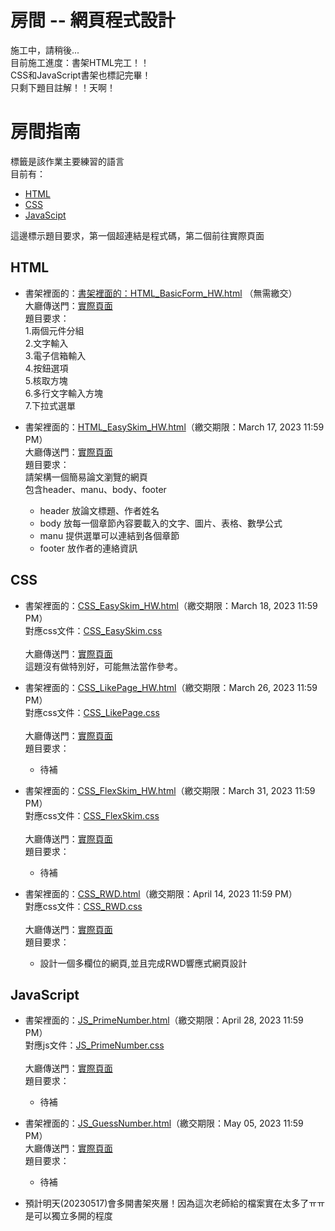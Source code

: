 # 房間 -- 網頁程式設計
施工中，請稍後...<br>
目前施工進度：書架HTML完工！！<br>
CSS和JavaScript書架也標記完畢！<br>
只剩下題目註解！！天啊！

# 房間指南
標籤是該作業主要練習的語言<br>
目前有：
- [HTML](#html)<br>
- [CSS](#css)<br>
- [JavaScipt](#javascript)<br>

這邊標示題目要求，第一個超連結是程式碼，第二個前往實際頁面

## HTML

- 書架裡面的：[書架裡面的：HTML_BasicForm_HW.html](HTML_BasicForm_HW.html) （無需繳交）<br>
  大廳傳送門：[實際頁面](https://skys-kid-lai.github.io/1004/111-2WebDesign/HTML_BasicForm_HW.html)
  <br>題目要求：<br>
  1.兩個元件分組<br>
  2.文字輸入<br>
  3.電子信箱輸入<br>
  4.按鈕選項<br>
  5.核取方塊<br>
  6.多行文字輸入方塊<br>
  7.下拉式選單<br>

- 書架裡面的：[HTML_EasySkim_HW.html](HTML_EasySkim_HW.html)（繳交期限：March 17, 2023 11:59 PM）<br>
  大廳傳送門：[實際頁面](https://skys-kid-lai.github.io/1004/111-2WebDesign/HTML_EasySkim_HW.html)<br>
  題目要求：<br>
  請架構一個簡易論文瀏覽的網頁<br>
  包含header、manu、body、footer<br>
    - header 放論文標題、作者姓名
    - body 放每一個章節內容要載入的文字、圖片、表格、數學公式
    - manu 提供選單可以連結到各個章節
    - footer 放作者的連絡資訊

## CSS
- 書架裡面的：[CSS_EasySkim_HW.html](CSS_EasySkim_HW.html)（繳交期限：March 18, 2023 11:59 PM）<br>
  對應css文件：[CSS_EasySkim.css](CSS_EasySkim.css)<br>
  <br>
  大廳傳送門：[實際頁面](https://skys-kid-lai.github.io/1004/111-2WebDesign/CSS_EasySkim_HW.html)<br>
  這題沒有做特別好，可能無法當作參考。<br>
  
- 書架裡面的：[CSS_LikePage_HW.html](CSS_LikePage_HW.html)（繳交期限：March 26, 2023 11:59 PM）<br>
  對應css文件：[CSS_LikePage.css](CSS_LikePage.css)<br>
  <br>
  大廳傳送門：[實際頁面](https://skys-kid-lai.github.io/1004/111-2WebDesign/CSS_LikePage_HW.html)<br>
  題目要求：<br>
  - 待補<br>
  
- 書架裡面的：[CSS_FlexSkim_HW.html](CSS_FlexSkim_HW.html)（繳交期限：March 31, 2023 11:59 PM）<br>
  對應css文件：[CSS_FlexSkim.css](CSS_FlexSkim.css)<br>
  <br>
  大廳傳送門：[實際頁面](https://skys-kid-lai.github.io/1004/111-2WebDesign/CSS_FlexSkim_HW.html)<br>
  題目要求：<br>
  - 待補<br>
  
- 書架裡面的：[CSS_RWD.html](CSS_RWD.html)（繳交期限：April 14, 2023 11:59 PM）<br>
  對應css文件：[CSS_RWD.css](CSS_RWD.css)<br>
  <br>
  大廳傳送門：[實際頁面](https://skys-kid-lai.github.io/1004/111-2WebDesign/CSS_RWD.html)<br>
  題目要求：<br>
  - 設計一個多欄位的網頁,並且完成RWD響應式網頁設計

## JavaScript
- 書架裡面的：[JS_PrimeNumber.html](JS_PrimeNumber.html)（繳交期限：April 28, 2023 11:59 PM）<br>
  對應js文件：[JS_PrimeNumber.css](JS_PrimeNumber.css)<br>
  <br>
  大廳傳送門：[實際頁面](https://skys-kid-lai.github.io/1004/111-2WebDesign/JS_PrimeNumber.html)<br>
  題目要求：<br>
  - 待補<br>
  
- 書架裡面的：[JS_GuessNumber.html](JS_GuessNumber.html)（繳交期限：May 05, 2023 11:59 PM）<br>
  大廳傳送門：[實際頁面](https://skys-kid-lai.github.io/1004/111-2WebDesign/JS_GuessNumber.html)<br>
  題目要求：<br>
  - 待補<br>
  
 - 預計明天(20230517)會多開書架夾層！因為這次老師給的檔案實在太多了ㅠㅠ是可以獨立多開的程度
